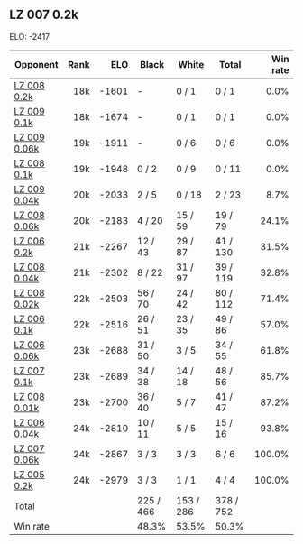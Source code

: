## LZ 007 0.2k ##

ELO: -2417

Opponent | Rank | ELO | Black | White | Total | Win rate
---------|-----:|----:|-------|-------|-------|-------:
[LZ 008 0.2k](LZ%20008%200.2k.md) | 18k | -1601 | - | 0 / 1 | 0 / 1 | 0.0%
[LZ 009 0.1k](LZ%20009%200.1k.md) | 18k | -1674 | - | 0 / 1 | 0 / 1 | 0.0%
[LZ 009 0.06k](LZ%20009%200.06k.md) | 19k | -1911 | - | 0 / 6 | 0 / 6 | 0.0%
[LZ 008 0.1k](LZ%20008%200.1k.md) | 19k | -1948 | 0 / 2 | 0 / 9 | 0 / 11 | 0.0%
[LZ 009 0.04k](LZ%20009%200.04k.md) | 20k | -2033 | 2 / 5 | 0 / 18 | 2 / 23 | 8.7%
[LZ 008 0.06k](LZ%20008%200.06k.md) | 20k | -2183 | 4 / 20 | 15 / 59 | 19 / 79 | 24.1%
[LZ 006 0.2k](LZ%20006%200.2k.md) | 21k | -2267 | 12 / 43 | 29 / 87 | 41 / 130 | 31.5%
[LZ 008 0.04k](LZ%20008%200.04k.md) | 21k | -2302 | 8 / 22 | 31 / 97 | 39 / 119 | 32.8%
[LZ 008 0.02k](LZ%20008%200.02k.md) | 22k | -2503 | 56 / 70 | 24 / 42 | 80 / 112 | 71.4%
[LZ 006 0.1k](LZ%20006%200.1k.md) | 22k | -2516 | 26 / 51 | 23 / 35 | 49 / 86 | 57.0%
[LZ 006 0.06k](LZ%20006%200.06k.md) | 23k | -2688 | 31 / 50 | 3 / 5 | 34 / 55 | 61.8%
[LZ 007 0.1k](LZ%20007%200.1k.md) | 23k | -2689 | 34 / 38 | 14 / 18 | 48 / 56 | 85.7%
[LZ 008 0.01k](LZ%20008%200.01k.md) | 23k | -2700 | 36 / 40 | 5 / 7 | 41 / 47 | 87.2%
[LZ 006 0.04k](LZ%20006%200.04k.md) | 24k | -2810 | 10 / 11 | 5 / 5 | 15 / 16 | 93.8%
[LZ 007 0.06k](LZ%20007%200.06k.md) | 24k | -2867 | 3 / 3 | 3 / 3 | 6 / 6 | 100.0%
[LZ 005 0.2k](LZ%20005%200.2k.md) | 24k | -2979 | 3 / 3 | 1 / 1 | 4 / 4 | 100.0%
Total | | | 225 / 466 | 153 / 286 | 378 / 752 | 
Win rate| | | 48.3% | 53.5% | 50.3% | 
